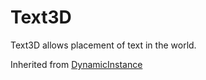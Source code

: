 # Text3D
Text3D allows placement of text in the world.

Inherited from [DynamicInstance](../DynamicInstance)
